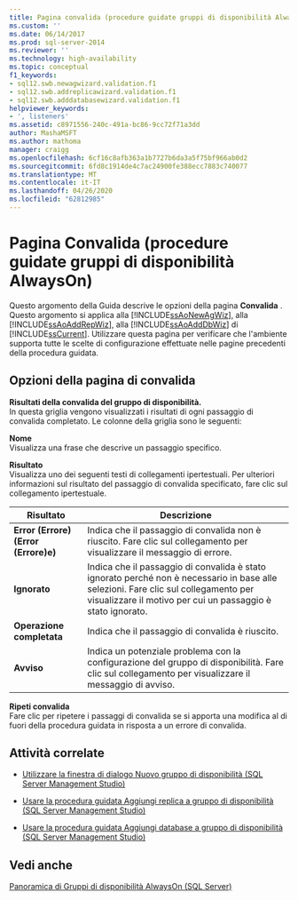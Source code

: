 ```yaml
---
title: Pagina convalida (procedure guidate gruppi di disponibilità AlwaysOn) | Microsoft Docs
ms.custom: ''
ms.date: 06/14/2017
ms.prod: sql-server-2014
ms.reviewer: ''
ms.technology: high-availability
ms.topic: conceptual
f1_keywords:
- sql12.swb.newagwizard.validation.f1
- sql12.swb.addreplicawizard.validation.f1
- sql12.swb.adddatabasewizard.validation.f1
helpviewer_keywords:
- ', listeners'
ms.assetid: c8971556-240c-491a-bc86-9cc72f71a3dd
author: MashaMSFT
ms.author: mathoma
manager: craigg
ms.openlocfilehash: 6cf16c8afb363a1b7727b6da3a5f75bf966ab0d2
ms.sourcegitcommit: 6fd8c1914de4c7ac24900fe388ecc7883c740077
ms.translationtype: MT
ms.contentlocale: it-IT
ms.lasthandoff: 04/26/2020
ms.locfileid: "62812985"
---
```

# <a name="validation-page-alwayson-availability-group-wizards"></a>Pagina Convalida (procedure guidate gruppi di disponibilità AlwaysOn)
  Questo argomento della Guida descrive le opzioni della pagina **Convalida** . Questo argomento si applica alla [!INCLUDE[ssAoNewAgWiz](../../../includes/ssaonewagwiz-md.md)], alla [!INCLUDE[ssAoAddRepWiz](../../../includes/ssaoaddrepwiz-md.md)], alla [!INCLUDE[ssAoAddDbWiz](../../../includes/ssaoadddbwiz-md.md)] di [!INCLUDE[ssCurrent](../../../includes/sscurrent-md.md)]. Utilizzare questa pagina per verificare che l'ambiente supporta tutte le scelte di configurazione effettuate nelle pagine precedenti della procedura guidata.  
  
##  <a name="validation-page-options"></a><a name="PageOptions"></a>Opzioni della pagina di convalida  
 **Risultati della convalida del gruppo di disponibilità.**  
 In questa griglia vengono visualizzati i risultati di ogni passaggio di convalida completato. Le colonne della griglia sono le seguenti:  
  
 **Nome**  
 Visualizza una frase che descrive un passaggio specifico.  
  
 **Risultato**  
 Visualizza uno dei seguenti testi di collegamenti ipertestuali. Per ulteriori informazioni sul risultato del passaggio di convalida specificato, fare clic sul collegamento ipertestuale.  
  
|Risultato|Descrizione|  
|------------|-----------------|  
|**Error (Errore) (Error (Errore)e)**|Indica che il passaggio di convalida non è riuscito. Fare clic sul collegamento per visualizzare il messaggio di errore.|  
|**Ignorato**|Indica che il passaggio di convalida è stato ignorato perché non è necessario in base alle selezioni. Fare clic sul collegamento per visualizzare il motivo per cui un passaggio è stato ignorato.|  
|**Operazione completata**|Indica che il passaggio di convalida è riuscito.|  
|**Avviso**|Indica un potenziale problema con la configurazione del gruppo di disponibilità.  Fare clic sul collegamento per visualizzare il messaggio di avviso.|  
  
 **Ripeti convalida**  
 Fare clic per ripetere i passaggi di convalida se si apporta una modifica al di fuori della procedura guidata in risposta a un errore di convalida.  
  

  
##  <a name="related-tasks"></a><a name="RelatedTasks"></a> Attività correlate  
  
-   [Utilizzare la finestra di dialogo Nuovo gruppo di disponibilità &#40;SQL Server Management Studio&#41;](use-the-new-availability-group-dialog-box-sql-server-management-studio.md)  
  
-   [Usare la procedura guidata Aggiungi replica a gruppo di disponibilità &#40;SQL Server Management Studio&#41;](use-the-add-replica-to-availability-group-wizard-sql-server-management-studio.md)  
  
-   [Usare la procedura guidata Aggiungi database a gruppo di disponibilità &#40;SQL Server Management Studio&#41;](availability-group-add-database-to-group-wizard.md)  
  
 
  
## <a name="see-also"></a>Vedi anche  
 [Panoramica di Gruppi di disponibilità AlwaysOn &#40;SQL Server&#41;](overview-of-always-on-availability-groups-sql-server.md)  
  
  
